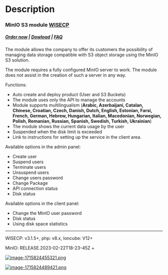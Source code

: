 # Description

### MinIO S3 module **[WISECP](https://puqcloud.com/link.php?id=78)** 

#####  [Order now](https://puqcloud.com/wisecp-module-minio-s3.php) | [Dowload](https://download.puqcloud.com/WISECP/Product/PUQ_WISECP-MinIO-S3/) | [FAQ](https://faq.puqcloud.com/)

The module allows the company to offer its customers the possibility of managing data storage compatible with S3 object storage using the MinIO S3 solution.

<p class="callout info">The module requires a fully configured MinIO server to work. The module does not assist in the creation of such a server in any way.</p>

Functions:

- Auto create and deploy product (User and S3 Buckets)
- The module uses only the API to manage the accounts
- Module supports multilingualism (**Arabic, Azerbaijani, Catalan, Chinese, Croatian, Czech, Danish, Dutch, English, Estonian, Farsi, French, German, Hebrew, Hungarian, Italian, Macedonian, Norwegian, Polish, Romanian, Russian, Spanish, Swedish, Turkish, Ukrainian**)
- The module shows the current data usage by the user
- Suspended when the disk limit is exceeded
- Link to instructions for setting up the service in the client area.

Available options in the admin panel:

- Create user
- Suspend users
- Terminate users
- Unsuspend users
- Change users password
- Change Package
- API connection status
- Disk status

Available options in the client panel:

- Change the MinIO user password
- Disk status
- Using disk space statistics


- - - - - -

<p class="callout warning">WISECP: v3.1.5+, php: v8.x, Ioncube: V12+</p>

<p class="callout warning">MinIO: RELEASE.2023-02-22T18-23-45Z +</p>

[![image-1715824455321.png](https://doc.puq.info/uploads/images/gallery/2024-05/scaled-1680-/image-1715824455321.png)](https://doc.puq.info/uploads/images/gallery/2024-05/image-1715824455321.png)

[![image-1715824489421.png](https://doc.puq.info/uploads/images/gallery/2024-05/scaled-1680-/image-1715824489421.png)](https://doc.puq.info/uploads/images/gallery/2024-05/image-1715824489421.png)

<div id="bkmrk--4"><div></div></div>